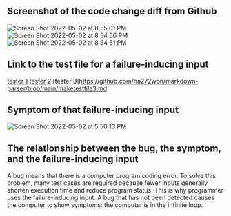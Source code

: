 ## Screenshot of the code change diff from Github
![Screen Shot 2022-05-02 at 8 55 01 PM](https://user-images.githubusercontent.com/103228431/166402825-5724f88b-5c4d-42e5-97a3-3e03f8809a6c.png)
![Screen Shot 2022-05-02 at 8 54 56 PM](https://user-images.githubusercontent.com/103228431/166402826-1516a3a0-0a1d-4f12-acfe-ee18153358c4.png)
![Screen Shot 2022-05-02 at 8 54 51 PM](https://user-images.githubusercontent.com/103228431/166402827-c9d53e95-1c1f-486b-b838-bf5df7a11385.png)


## Link to the test file for a failure-inducing input
[tester 1](https://github.com/ha272won/markdown-parser/blob/main/maketestfile2.md) 
[tester 2](https://github.com/ha272won/markdown-parser/blob/main/maketestfile3.md) 
[tester 3]https://github.com/ha272won/markdown-parser/blob/main/maketestfile3.md

## Symptom of that failure-inducing input
![Screen Shot 2022-05-02 at 5 50 13 PM](https://user-images.githubusercontent.com/103228431/166389898-579d6f3b-931e-4c32-8307-5d19787d740f.png)

## The relationship between the bug, the symptom, and the failure-inducing input
A bug means that there is a computer program coding error. To solve this problem, many test cases are required because fewer inputs generally shorten execution time and reduce program status. This is why programmer uses the failure-inducing input. A bug that has not been detected causes the computer to show symptoms: the computer is in the infinite loop.
